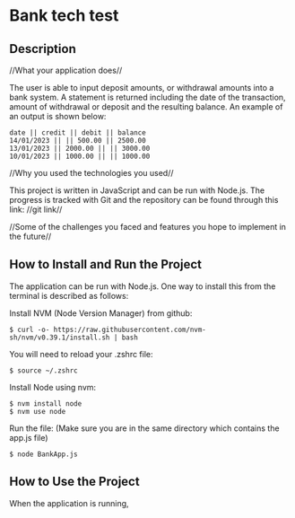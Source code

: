# Bank tech test

## Description

//What your application does//

The user is able to input deposit amounts, or withdrawal amounts into a bank system. A statement is returned including the date of the transaction, amount of withdrawal or deposit and the resulting balance. An example of an output is shown below:

    date || credit || debit || balance
    14/01/2023 || || 500.00 || 2500.00
    13/01/2023 || 2000.00 || || 3000.00
    10/01/2023 || 1000.00 || || 1000.00


//Why you used the technologies you used//

This project is written in JavaScript and can be run with Node.js. The progress is tracked with Git and the repository can be found through this link: 
    //git link//

//Some of the challenges you faced and features you hope to implement in the future//


## How to Install and Run the Project

The application can be run with Node.js. One way to install this from the terminal is described as follows:

Install NVM (Node Version Manager) from github:

    $ curl -o- https://raw.githubusercontent.com/nvm-sh/nvm/v0.39.1/install.sh | bash

You will need to reload your .zshrc file:

    $ source ~/.zshrc

Install Node using nvm:

    $ nvm install node
    $ nvm use node

Run the file: (Make sure you are in the same directory which contains the app.js file)

    $ node BankApp.js


## How to Use the Project

When the application is running, 

